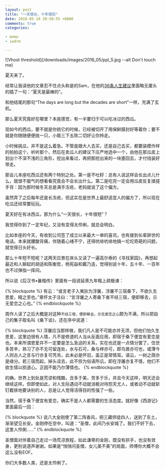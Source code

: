 ```yaml
---
layout: post
title: "一天很长，十年很短"
date: 2016-05-18 20:50:55 +0800
comments: true
categories:

- memo
- iwdrm

---
```



![Vhost threshold](/downloads/images/2016_05/ppl_5.jpg --alt Don't touch me)

夏天来了。

经常让我读他的文章忍不住点头称是的Sam，在他的[36条人生建议](http://36kr.com/p/532396.html)里面略无厘头的插了一句：“夏天是最棒的”。

和他结尾的那句“The days are long but the decades are short”一样，充满了玄机。

那么夏天究竟好在哪里？本座感觉，有一半要归于可以吃冰过的西瓜。

现如今的西瓜，要不就是你挑它的时候，已经被切开了用保鲜膜封好等着你；要不就是你随随便便挑一只，小贩三下五除二切好让你拎走。

小时候挑瓜，并不是这么着急。不管是跟大人去买，还是自己去买，都要装模作样的拍拍这个，听听那个，然后在卖瓜人的建议下庄严地选中一个，由他在那瓜皮上划出个不深不浅的三角形，挖出来看过，再把那挖出来的一块塞回去，才付钱装好带走。

那会儿本座吃西瓜还有两个特别之处。第一是不吐籽：总有人说这样会长出点儿什么，就很不服气的想看看究竟会不会长出什么。第二是吃完一定会用瓜皮反复揉搓手背：因为那时候冬天总是满手冻疮，老妈就说了这个偏方。

虽然弄了之后每年还是长冻疮，但这实在是世界上最舒适宜人的偏方了，所以现在吃瓜还经常要玩玩。

夏天好在有冰西瓜，那为什么“一天很长，十年很短”？

我觉得你到了一定年纪，又没有变得太伶俐，就总会明白。

比如本座的今天，有收到公司签了成立以来最大一单的喜讯，也有接到长辈辞世的电话。本来就腰酸背痛，伴随着心绪不宁，还得吭哧吭哧地搞一坨坨奇葩的问题，就觉得日头好长。

那么十年短不短呢？这两天应景在床头又读了一遍高尔泰的《寻找家园》，再想起最近和人聊起的胡适和陈衡哲，杨宪益和戴乃迭，觉得别说十年，五十年、一百年也不过弹指一挥间。

所以说《后汉书•襄楷传》里面有一段说延熹九年楷上疏极谏：

{% blockquote %}
有云：“或言老子入夷狄为浮屠，浮屠不三宿桑下，不欲久生恩爱，精之至也。”章怀太子注曰：“言浮屠之人寄桑下者不经三宿，便即移去，示无爱恋之心也。”
{% endblockquote %}

周作人读了之后大概是对这种`不经三宿，便即移去，示无爱恋之心`颇为不满，所以把自己的集子取名叫《桑下谈》，还在序中说道：

{% blockquote %}
浮屠应当那样做，我们凡人是不可能亦并无须，但他们怕久生恩爱，这里边很有人情，凡不是修道的人当从反面应用，即宿于桑下便宜有爱恋是也。本来所谓恩爱并不一定要是怎么急迫的关系，实在也还是一点情分罢了。住世多苦辛，熟习了亦不无可留连处，水与石可，桑与梓亦可，即鸟兽亦可也，或薄今人则古人之言与行亦复可凭吊，此未必是怀旧，盖正是常情耳。语云，一树之荫亦是缘分。若三宿而起，掉头迳去，此不但为俗语所讥，即在浮屠亦复不情，他们不欲生情以损道心。正因不能乃尔薄情也。
{% endblockquote %}

的确，世界上到处是荒谬和残酷，丑多于美，苦多于乐，并且今天这样，明天还会继续这样。但即使如此，对人生际遇动不动就消极对待怨天尤人，或者动不动就斩钉截铁地要诀别的人，总是让人觉得活得目的性强了一些。

当然，宿于桑下便宜有爱恋，确实不是人人都需要的生活态度。就好像《西游记》里面最后一回：

{% blockquote %}
说八大金刚使了第二阵香风，把三藏师徒四人，送到了东土，渐渐望见长安。金刚停在空中，叫道：“圣僧，此间乃长安城了。我们不好下去，这里人伶俐……”
{% endblockquote %}

圣僧面对伴着自己走过一场荒凉旅程，如此谦卑的金刚，既没有拱手，也没有敛身，更别说道声谢谢。如果是“悄悄问圣僧，女儿美不美”的局面，师傅你大概不会这么没有EOF。

你们大多数人类，还是太伶俐了。

